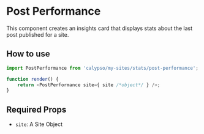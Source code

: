 # Post Performance

This component creates an insights card that displays stats about the last post published for a site.

## How to use

```js
import PostPerformance from 'calypso/my-sites/stats/post-performance';

function render() {
	return <PostPerformance site={ site /*object*/ } />;
}
```

## Required Props

- `site`: A Site Object
